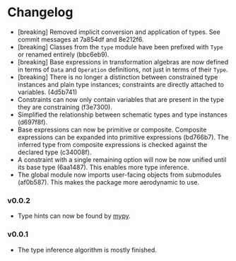 # Changelog

-   [breaking] Removed implicit conversion and application of types. See 
    commit messages at 7a854df and 8e212f6.
-   [breaking] Classes from the `type` module have been prefixed with `Type` 
    or renamed entirely (bbc6eb9).
-   [breaking] Base expressions in transformation algebras are now defined in 
    terms of `Data` and `Operation` definitions, not just in terms of their 
    `Type`.
-   [breaking] There is no longer a distinction between constrained type 
    instances and plain type instances; constraints are directly attached to 
    variables. (4d5b741)
-   Constraints can now only contain variables that are present in the type 
    they are constraining (f3e7300).
-   Simplified the relationship between schematic types and type instances 
    (d697f8f).
-   Base expressions can now be primitive or composite. Composite expressions 
    can be expanded into primitive expressions (bd766b7). The inferred type 
    from composite expressions is checked against the declared type (c34008f).
-   A constraint with a single remaining option will now be now unified until 
    its base type (6aa1487). This enables more type inference.
-   The global module now imports user-facing objects from submodules 
    (af0b587). This makes the package more aerodynamic to use.

### v0.0.2

-   Type hints can now be found by [mypy](https://mypy.readthedocs.io/).

### v0.0.1

-   The type inference algorithm is mostly finished.
